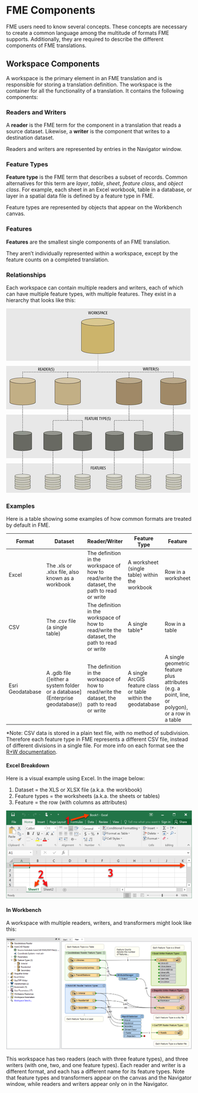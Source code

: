 # FME Components

FME users need to know several concepts. These concepts are necessary to create a common language among the multitude of formats FME supports. Additionally, they are required to describe the different components of FME translations.

## Workspace Components

A workspace is the primary element in an FME translation and is responsible for storing a translation definition. The workspace is the container for all the functionality of a translation. It contains the following components:

### Readers and Writers

A **reader** is the FME term for the component in a translation that reads a source dataset. Likewise, a **writer** is the component that writes to a destination dataset.

Readers and writers are represented by entries in the Navigator window.

### Feature Types

**Feature type** is the FME term that describes a subset of records. Common alternatives for this term are *layer*, *table*, *sheet*, *feature class*, and *object class*. For example, each sheet in an Excel workbook, table in a database, or layer in a spatial data file is defined by a feature type in FME.

Feature types are represented by objects that appear on the Workbench canvas.

### Features

**Features** are the smallest single components of an FME translation.

They aren’t individually represented within a workspace, except by the feature counts on a completed translation.

### Relationships

Each workspace can contain multiple readers and writers, each of which can have multiple feature types, with multiple features. They exist in a hierarchy that looks like this:

![](./Images/Img3.001.TranslationComponentsSmall.png)

### Examples

Here is a table showing some examples of how common formats are treated by default in FME.

|Format|Dataset|Reader/Writer|Feature Type|Feature|
|-|-|-|-|-|
|Excel|The .xls or .xlsx file, also known as a workbook|The definition in the workspace of how to read/write the dataset, the path to read or write|A worksheet (single table) within the workbook|Row in a worksheet|
|CSV|The .csv file (a single table)|The definition in the workspace of how to read/write the dataset, the path to read or write|A single table*|Row in a table|
|Esri Geodatabase|A .gdb file ([either a system folder or a database](Enterprise geodatabase))|The definition in the workspace of how to read/write the dataset, the path to read or write|A single ArcGIS feature class or table within the geodatabase|A single geometric feature plus attributes (e.g. a point, line, or polygon), or a row in a table|
*Note: CSV data is stored in a plain text file, with no method of subdivision. Therefore each feature type in FME represents a different CSV file, instead of different divisions in a single file. For more info on each format see the [R+W documentation](https://docs.safe.com/fme/html/FME_Desktop_Documentation/FME_ReadersWriters/Home.htm).

#### Excel Breakdown

Here is a visual example using Excel. In the image below:

1. Dataset = the XLS or XLSX file (a.k.a. the workbook)
2. Feature types = the worksheets (a.k.a. the sheets or tables)
3. Feature = the row (with columns as attributes)

![](./Images/excel-components.png)

#### In Workbench

A workspace with multiple readers, writers, and transformers might look like this:

![](./Images/Img3.001b.DemoWorkspaceLarge.png)

This workspace has two readers (each with three feature types), and three writers (with one, two, and one feature types). Each reader and writer is a different format, and each has a different name for its feature types. Note that feature types and transformers appear on the canvas and the Navigator window, while readers and writers appear only on in the Navigator.

